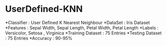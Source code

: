 # UserDefined-KNN

*Classifier :  User Defined K Nearest Neighbour 
*DataSet :    Iris Dataset 
*Features :   Sepal Width, Sepal Length, Petal Width, Petal Length 
*Labels :      Versicolor, Setosa , Virginica 
*Training Dataset :      75 Entries 
*Testing Dataset :  75 Entries
*Accuracy :   90-95%
